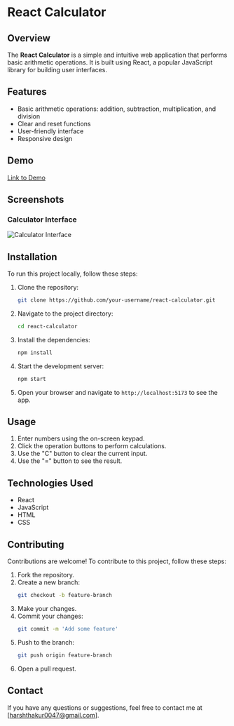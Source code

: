 # React Calculator

## Overview

The **React Calculator** is a simple and intuitive web application that performs basic arithmetic operations. It is built using React, a popular JavaScript library for building user interfaces.

## Features

- Basic arithmetic operations: addition, subtraction, multiplication, and division
- Clear and reset functions
- User-friendly interface
- Responsive design

## Demo

[Link to Demo](http://localhost:5173/)

## Screenshots

### Calculator Interface

![Calculator Interface](src/assets/screenshots.png)

## Installation

To run this project locally, follow these steps:

1. Clone the repository:
   ```bash
   git clone https://github.com/your-username/react-calculator.git
   ```
2. Navigate to the project directory:
   ```bash
   cd react-calculator
   ```
3. Install the dependencies:
   ```bash
   npm install
   ```
4. Start the development server:
   ```bash
   npm start
   ```
5. Open your browser and navigate to `http://localhost:5173` to see the app.

## Usage

1. Enter numbers using the on-screen keypad.
2. Click the operation buttons to perform calculations.
3. Use the "C" button to clear the current input.
4. Use the "=" button to see the result.

## Technologies Used

- React
- JavaScript
- HTML
- CSS

## Contributing

Contributions are welcome! To contribute to this project, follow these steps:

1. Fork the repository.
2. Create a new branch:
   ```bash
   git checkout -b feature-branch
   ```
3. Make your changes.
4. Commit your changes:
   ```bash
   git commit -m 'Add some feature'
   ```
5. Push to the branch:
   ```bash
   git push origin feature-branch
   ```
6. Open a pull request.

## Contact

If you have any questions or suggestions, feel free to contact me at [harshthakur0047@gmail.com].
